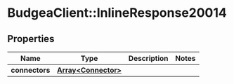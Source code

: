 # BudgeaClient::InlineResponse20014

## Properties
Name | Type | Description | Notes
------------ | ------------- | ------------- | -------------
**connectors** | [**Array&lt;Connector&gt;**](Connector.md) |  | 


